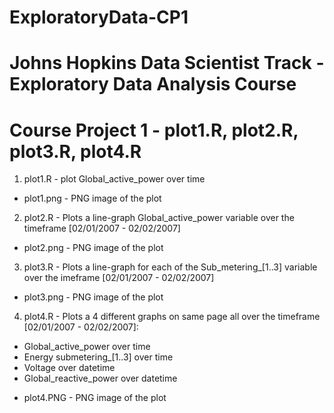 # ExploratoryData-CP1
# Johns Hopkins Data Scientist Track - Exploratory Data Analysis Course
# Course Project 1 - plot1.R, plot2.R, plot3.R, plot4.R

1. plot1.R - plot Global_active_power over time
-  plot1.png - PNG image of the plot

2. plot2.R - Plots a line-graph Global_active_power variable over the timeframe [02/01/2007 - 02/02/2007]
-  plot2.png - PNG image of the plot

3. plot3.R - Plots a line-graph for each of the Sub_metering_[1..3] variable over the imeframe [02/01/2007 - 02/02/2007]
-  plot3.png - PNG image of the plot

4. plot4.R - Plots a 4 different graphs on same page all over the timeframe [02/01/2007 - 02/02/2007]:
*  Global_active_power over time
*  Energy submetering_[1..3] over time
*  Voltage over datetime
*  Global_reactive_power over datetime
- plot4.PNG - PNG image of the plot
